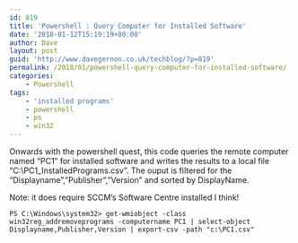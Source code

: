 ```yaml
---
id: 819
title: 'Powershell : Query Computer for Installed Software'
date: '2018-01-12T15:19:19+00:00'
author: Dave
layout: post
guid: 'http://www.davegernon.co.uk/techblog/?p=819'
permalink: /2018/01/powershell-query-computer-for-installed-software/
categories:
    - Powershell
tags:
    - 'installed programs'
    - powershell
    - ps
    - win32
---
```


Onwards with the powershell quest, this code queries the remote computer named “PC1” for installed software and writes the results to a local file “C:\\PC1\_InstalledPrograms.csv”. The ouput is filtered for the “Displayname”,”Publisher”,”Version” and sorted by DisplayName.

Note: it does require SCCM’s Software Centre installed I think!

```
PS C:\Windows\system32> get-wmiobject -class win32reg_addremoveprograms -computername PC1 | select-object Displayname,Publisher,Version | export-csv -path "c:\PC1.csv"
```
